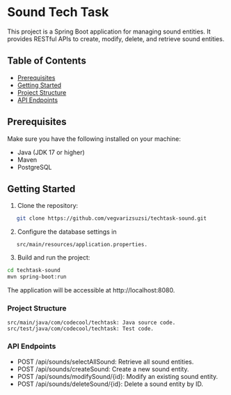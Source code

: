 # Sound Tech Task

This project is a Spring Boot application for managing sound entities. It provides RESTful APIs to create, modify, delete, and retrieve sound entities.

## Table of Contents

- [Prerequisites](#prerequisites)
- [Getting Started](#getting-started)
- [Project Structure](#project-structure)
- [API Endpoints](#api-endpoints)


## Prerequisites

Make sure you have the following installed on your machine:

- Java (JDK 17 or higher)
- Maven
- PostgreSQL

## Getting Started

1. Clone the repository:

   
``` bash
   git clone https://github.com/vegvarizsuzsi/techtask-sound.git
```
2. Configure the database settings in
```
   src/main/resources/application.properties.
```
3. Build and run the project:
```bash
cd techtask-sound
mvn spring-boot:run
```

The application will be accessible at http://localhost:8080.

### Project Structure
```
src/main/java/com/codecool/techtask: Java source code.
src/test/java/com/codecool/techtask: Test code.
```

### API Endpoints
- POST /api/sounds/selectAllSound: Retrieve all sound entities.
- POST /api/sounds/createSound: Create a new sound entity.
- POST /api/sounds/modifySound/{id}: Modify an existing sound entity.
- POST /api/sounds/deleteSound/{id}: Delete a sound entity by ID.
